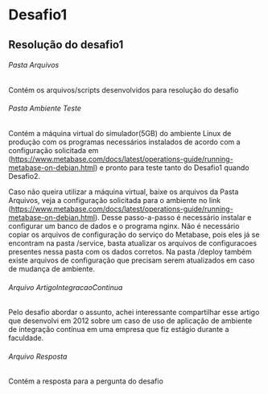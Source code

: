 # Desafio1
## Resolução do desafio1

###### Pasta Arquivos 
Contém os arquivos/scripts desenvolvidos para resolução do desafio

###### Pasta Ambiente Teste
Contém a máquina virtual do simulador(5GB) do ambiente Linux de produção com os programas necessários instalados de acordo com a configuração solicitada em (https://www.metabase.com/docs/latest/operations-guide/running-metabase-on-debian.html) e pronto para teste tanto do Desafio1 quando Desafio2. 

Caso não queira utilizar a máquina virtual, baixe os arquivos da Pasta Arquivos, veja a configuração solicitada para o ambiente no link (https://www.metabase.com/docs/latest/operations-guide/running-metabase-on-debian.html). Desse passo-a-passo é necessário instalar e configurar um banco de dados e o programa nginx. Não é necessário copiar os arquivos de configuração do serviço do Metabase, pois eles já se encontram na pasta /service, basta atualizar os arquivos de configuracoes presentes nessa pasta com os dados corretos. Na pasta /deploy também existe arquivos de configuração que precisam serem atualizados em caso de mudança de ambiente.

###### Arquivo ArtigoIntegracaoContinua 
Pelo desafio abordar o assunto, achei interessante compartilhar esse artigo que desenvolvi em 2012 sobre um caso de uso de aplicação de ambiente de integração contínua em uma empresa que fiz estágio durante a faculdade.

###### Arquivo Resposta
Contém a resposta para a pergunta do desafio
